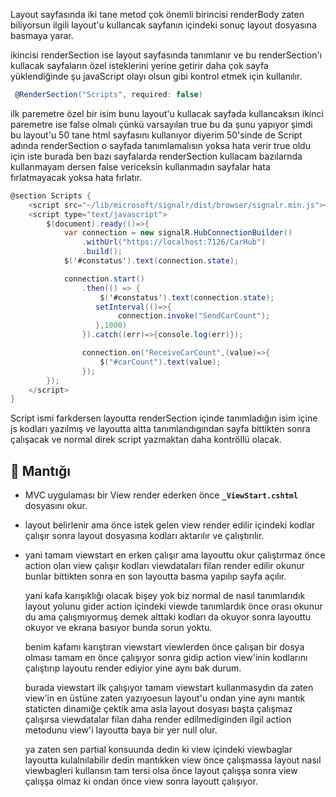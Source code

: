 
Layout sayfasında iki tane metod çok önemli birincisi renderBody zaten biliyorsun ilgili layout'u kullancak sayfanın içindeki sonuç layout dosyasına basmaya yarar.

ikincisi renderSection ise layout sayfasında tanımlanır ve bu renderSection'ı kullacak sayfaların özel isteklerini yerine getirir daha çok sayfa yüklendiğinde şu javaScript olayı olsun gibi kontrol etmek için kullanılır.

```csharp
 @RenderSection("Scripts", required: false)
```

ilk paremetre özel bir isim bunu layout'u kullacak sayfada kullancaksın ikinci paremetre ise false olmalı çünkü varsayılan true bu da şunu yapıyor şimdi bu layout'u 50 tane html sayfasını kullanıyor diyerim 50'sinde de Script adında renderSection o sayfada tanımlamalısın yoksa hata verir true oldu için iste burada ben bazı sayfalarda renderSection kullacam bazılarnda kullanmayam dersen false vericeksin kullanmadın sayfalar hata fırlatmayacak yoksa hata fırlatır.

```csharp
@section Scripts {
    <script src="~/lib/microsoft/signalr/dist/browser/signalr.min.js"></script>
    <script type="text/javascript">
        $(document).ready(()=>{
            var connection = new signalR.HubConnectionBuilder()
                .withUrl("https://localhost:7126/CarHub")
                .build();
            $('#constatus').text(connection.state);

            connection.start()
                .then(() => {
                    $('#constatus').text(connection.state);
                   setInterval(()=>{
                        connection.invoke("SendCarCount");
                   },1000)
                }).catch((err)=>{console.log(err)});

                connection.on("ReceiveCarCount",(value)=>{
                    $("#carCount").text(value);
                });
        });
    </script>
}
```

Script ismi farkdersen layoutta renderSection içinde tanımladığın isim içine js kodları yazılmış ve layoutta altta tanımlandıgından sayfa bittikten sonra çalışacak ve normal direk script yazmaktan daha kontröllü olacak.

## 📍 Mantığı

- MVC uygulaması bir View render ederken önce **`_ViewStart.cshtml`** dosyasını okur.
    
- layout belirlenir ama önce istek gelen view render edilir içindeki kodlar çalışır sonra layout dosyasına kodları aktarılır ve çalıştırılır.

-  yani tamam viewstart en erken çalışır ama layouttu okur çalıştırmaz önce action olan view çalışır kodları viewdataları filan render edilir okunur bunlar bittikten sonra en son layoutta basma yapılıp sayfa açılır.

   yani kafa karışıklığı olacak bişey yok biz normal de nasıl tanımlarıdık layout yolunu gider action içindeki viewde tanımlardık önce orası okunur du ama çalışmıyormuş demek alttaki kodları da okuyor sonra layouttu okuyor ve ekrana basıyor bunda sorun yoktu.

    benim kafamı karıştıran viewstart viewlerden önce çalışan bir dosya olması tamam en önce çalışıyor sonra gidip action view'inin kodlarını çalıştırıp layoutu render ediyior yine aynı bak durum.

    burada viewstart ilk çalışıyor tamam viewstart kullanmasydın da zaten view'in en üstüne zaten yazıyoesun layout'u ondan yine aynı mantık staticten dinamiğe çektik ama asla layout dosyası başta çalışmaz çalışırsa viewdatalar filan daha render edilmediginden ilgil action metodunu view'i layoutta baya bir yer null olur.

    ya zaten sen partial konsuunda dedin ki view içindeki viewbaglar layoutta kulalnılabilir dedin mantıkken view önce çalışmassa layout nasıl viewbagleri kullansın tam tersi olsa önce layout çalışşa sonra view çalışşa olmaz ki ondan önce view sonra layoutt çalışıyor.
